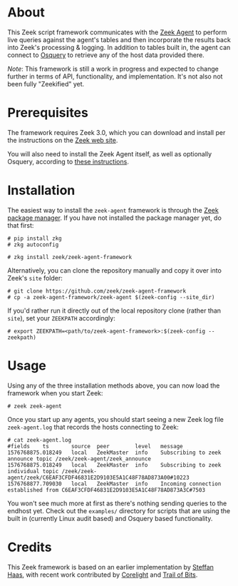 
# About

This Zeek script framework communicates with the [Zeek
Agent](https://github.com/zeek/zeek-agent) to perform live
queries against the agent's tables and then incorporate the results
back into Zeek's processing & logging. In addition to tables built in,
the agent can connect to [Osquery](https://osquery.io) to retrieve any
of the host data provided there.

*Note*: This framework is still a work in progress and expected to
change further in terms of API, functionality, and implementation.
It's not also not been fully "Zeekified" yet.

# Prerequisites

The framework requires Zeek 3.0, which you can download and install
per the instructions on the [Zeek web site](https://zeek.org/download).

You will also need to install the Zeek Agent itself, as well as
optionally Osquery, according to [these
instructions](https://github.com/zeek/zeek-agent-framework).

# Installation

The easiest way to install the `zeek-agent` framework is through the
[Zeek package
manager](https://docs.zeek.org/projects/package-manager/en/stable/index.html).
If you have not installed the package manager yet, do that first:

    # pip install zkg
    # zkg autoconfig

    # zkg install zeek/zeek-agent-framework

Alternatively, you can clone the repository manually and copy it over
into Zeek's `site` folder:

    # git clone https://github.com/zeek/zeek-agent-framework
    # cp -a zeek-agent-framework/zeek-agent $(zeek-config --site_dir)

If you'd rather run it directly out of the local repository clone
(rather than `site`), set your `ZEEKPATH` accordingly:

    # export ZEEKPATH=<path/to/zeek-agent-framework>:$(zeek-config --zeekpath)

# Usage

Using any of the three installation methods above, you can now load
the framework when you start Zeek:

    # zeek zeek-agent

Once you start up any agents, you should start seeing a new Zeek log
file `zeek-agent.log` that records the hosts connecting to Zeek:

    # cat zeek-agent.log
    #fields    ts       source  peer        level   message
    1576768875.018249	local	ZeekMaster	info	Subscribing to zeek announce topic /zeek/zeek-agent/zeek_announce
    1576768875.018249	local	ZeekMaster	info	Subscribing to zeek individual topic /zeek/zeek-agent/zeek/C6EAF3CFDF46831E2D9103E5A1C48F78AD873A00#10223
    1576768877.709030	local	ZeekMaster	info	Incoming connection established from C6EAF3CFDF46831E2D9103E5A1C48F78AD873A3C#7503

You won't see much more at first as there's nothing sending queries to
the endhost yet. Check out the `examples/` directory for scripts that 
are using the built in (currently Linux audit based) and Osquery based
functionality. 


# Credits

This Zeek framework is based on an earlier implementation by [Steffan
Haas](https://github.com/iBigQ), with recent work contributed by
[Corelight](https://www.corelight.com) and [Trail of
Bits](https://www.trailofbits.com).
